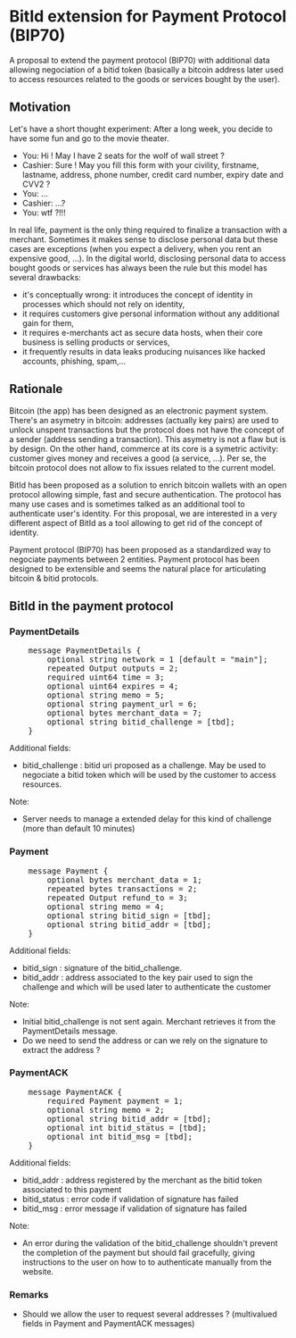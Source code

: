 # BitId extension for Payment Protocol (BIP70)

A proposal to extend the payment protocol (BIP70) with additional data allowing negociation of a bitid token (basically a bitcoin address later used to access resources related to the goods or services bought by the user).


## Motivation

Let's have a short thought experiment: After a long week, you decide to have some fun and go to the movie theater.
- You: Hi ! May I have 2 seats for the wolf of wall street ?
- Cashier: Sure ! May you fill this form with your civility, firstname, lastname, address, phone number, credit card number, expiry date and CVV2 ?
- You: ...
- Cashier: ...?
- You: wtf ?!!!

In real life, payment is the only thing required to finalize a transaction with a merchant. Sometimes it makes sense to disclose personal data but these cases are exceptions (when you expect a delivery, when you rent an expensive good, ...). In the digital world, disclosing personal data to access bought goods or services has always been the rule but this model has several drawbacks:
- it's conceptually wrong: it introduces the concept of identity in processes which should not rely on identity,
- it requires customers give personal information without any additional gain for them,
- it requires e-merchants act as secure data hosts, when their core business is selling products or services, 
- it frequently results in data leaks producing nuisances like hacked accounts, phishing, spam,...


## Rationale

Bitcoin (the app) has been designed as an electronic payment system. There's an asymetry in bitcoin: addresses (actually key pairs) are used to unlock unspent transactions but the protocol does not have the concept of a sender (address sending a transaction). This asymetry is not a flaw but is by design. On the other hand, commerce at its core is a symetric activity: customer gives money and receives a good (a service, ...). Per se, the bitcoin protocol does not allow to fix issues related to the current model.

BitId has been proposed as a solution to enrich bitcoin wallets with an open protocol allowing simple, fast and secure authentication. 
The protocol has many use cases and is sometimes talked as an additional tool to authenticate user's identity. For this proposal, we are interested in a very different aspect of BitId as a tool allowing to get rid of the concept of identity. 

Payment protocol (BIP70) has been proposed as a standardized way to negociate payments between 2 entities. Payment protocol has been designed to be extensible and seems the natural place for articulating bitcoin & bitid protocols.


## BitId in the payment protocol

### PaymentDetails 

<pre>
    message PaymentDetails {
        optional string network = 1 [default = "main"];
        repeated Output outputs = 2;
        required uint64 time = 3;
        optional uint64 expires = 4;
        optional string memo = 5;
        optional string payment_url = 6;
        optional bytes merchant_data = 7;
        optional string bitid_challenge = [tbd];
    }
</pre>

Additional fields:
- bitid_challenge : bitid uri proposed as a challenge. May be used to negociate a bitid token which will be used by the customer to access resources. 

Note: 
- Server needs to manage a extended delay for this kind of challenge (more than default 10 minutes)


### Payment

<pre>
    message Payment {
        optional bytes merchant_data = 1;
        repeated bytes transactions = 2;
        repeated Output refund_to = 3;
        optional string memo = 4;
        optional string bitid_sign = [tbd];
        optional string bitid_addr = [tbd];
    }
</pre>

Additional fields:
- bitid_sign : signature of the bitid_challenge.
- bitid_addr : address associated to the key pair used to sign the challenge and which will be used later to authenticate the customer

Note:
- Initial bitid_challenge is not sent again. Merchant retrieves it from the PaymentDetails message.
- Do we need to send the address or can we rely on the signature to extract the address ?


### PaymentACK

<pre>
    message PaymentACK {
        required Payment payment = 1;
        optional string memo = 2;
        optional string bitid_addr = [tbd];
        optional int bitid_status = [tbd];
        optional int bitid_msg = [tbd];
    }
</pre>

Additional fields:
- bitid_addr : address registered by the merchant as the bitid token associated to this payment
- bitid_status : error code if validation of signature has failed
- bitid_msg : error message if validation of signature has failed

Note:
- An error during the validation of the bitid_challenge shouldn't prevent the completion of the payment but should fail gracefully, giving instructions to the user on how to to authenticate manually from the website. 


### Remarks

- Should we allow the user to request several addresses ? (multivalued fields in Payment and PaymentACK messages)

